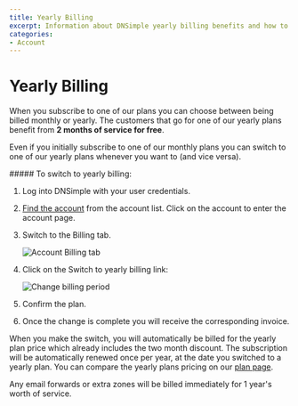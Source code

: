 ```yaml
---
title: Yearly Billing
excerpt: Information about DNSimple yearly billing benefits and how to activate it.
categories:
- Account
---
```


# Yearly Billing

When you subscribe to one of our plans you can choose between being billed monthly or yearly. The customers that go for one of our yearly plans benefit from **2 months of service for free**.

Even if you initially subscribe to one of our monthly plans you can switch to one of our yearly plans whenever you want to (and vice versa).


<div class="section-steps" markdown="1">
##### To switch to yearly billing:

1.  Log into DNSimple with your user credentials.
1.  [Find the account](https://dnsimple.com/user) from the account list. Click on the account to enter the account page.
1.  Switch to the <label>Billing</label> tab.

    ![Account Billing tab](/files/account-billing-tab.png)

1.  Click on the <label>Switch to yearly billing</label> link:

    ![Change billing period](/files/account-billing-period-switch-yearly-link.png)

1.  Confirm the plan.

1.  Once the change is complete you will receive the corresponding invoice.
</div>

When you make the switch, you will automatically be billed for the yearly plan price which already includes the two month discount. The subscription will be automatically renewed once per year, at the date you switched to a yearly plan. You can compare the yearly plans pricing on our [plan page](https://dnsimple.com/pricing).

<note>
Any email forwards or extra zones will be billed immediately for 1 year's worth of service.
</note>

